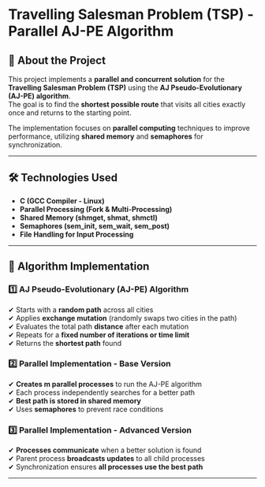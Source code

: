 # Travelling Salesman Problem (TSP) - Parallel AJ-PE Algorithm  

## 📌 About the Project  
This project implements a **parallel and concurrent solution** for the **Travelling Salesman Problem (TSP)** using the **AJ Pseudo-Evolutionary (AJ-PE) algorithm**.  
The goal is to find the **shortest possible route** that visits all cities exactly once and returns to the starting point.  

The implementation focuses on **parallel computing** techniques to improve performance, utilizing **shared memory** and **semaphores** for synchronization.  

---

## 🛠 Technologies Used  
- **C (GCC Compiler - Linux)**  
- **Parallel Processing (Fork & Multi-Processing)**  
- **Shared Memory (shmget, shmat, shmctl)**  
- **Semaphores (sem_init, sem_wait, sem_post)**  
- **File Handling for Input Processing**  

---

## 📂 Algorithm Implementation  

### **1️⃣ AJ Pseudo-Evolutionary (AJ-PE) Algorithm**  
✔ Starts with a **random path** across all cities  
✔ Applies **exchange mutation** (randomly swaps two cities in the path)  
✔ Evaluates the total path **distance** after each mutation  
✔ Repeats for a **fixed number of iterations or time limit**  
✔ Returns the **shortest path** found  

### **2️⃣ Parallel Implementation - Base Version**  
✔ **Creates m parallel processes** to run the AJ-PE algorithm  
✔ Each process independently searches for a better path  
✔ **Best path is stored in shared memory**  
✔ Uses **semaphores** to prevent race conditions  

### **3️⃣ Parallel Implementation - Advanced Version**  
✔ **Processes communicate** when a better solution is found  
✔ Parent process **broadcasts updates** to all child processes  
✔ Synchronization ensures **all processes use the best path**  

---
